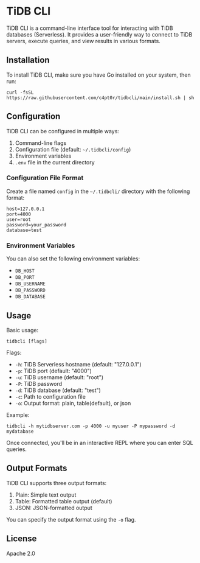 # TiDB CLI

TiDB CLI is a command-line interface tool for interacting with TiDB databases (Serverless). It provides a user-friendly way to connect to TiDB servers, execute queries, and view results in various formats.

## Installation

To install TiDB CLI, make sure you have Go installed on your system, then run:

```
curl -fsSL https://raw.githubusercontent.com/c4pt0r/tidbcli/main/install.sh | sh
```

## Configuration

TiDB CLI can be configured in multiple ways:

1. Command-line flags
2. Configuration file (default: `~/.tidbcli/config`)
3. Environment variables
4. `.env` file in the current directory

### Configuration File Format

Create a file named `config` in the `~/.tidbcli/` directory with the following format:

```
host=127.0.0.1
port=4000
user=root
password=your_password
database=test
```

### Environment Variables

You can also set the following environment variables:

- `DB_HOST`
- `DB_PORT`
- `DB_USERNAME`
- `DB_PASSWORD`
- `DB_DATABASE`

## Usage

Basic usage:

```
tidbcli [flags]
```

Flags:

- `-h`: TiDB Serverless hostname (default: "127.0.0.1")
- `-p`: TiDB port (default: "4000")
- `-u`: TiDB username (default: "root")
- `-P`: TiDB password
- `-d`: TiDB database (default: "test")
- `-c`: Path to configuration file
- `-o`: Output format: plain, table(default), or json

Example:

```
tidbcli -h mytidbserver.com -p 4000 -u myuser -P mypassword -d mydatabase
```

Once connected, you'll be in an interactive REPL where you can enter SQL queries.

## Output Formats

TiDB CLI supports three output formats:

1. Plain: Simple text output
2. Table: Formatted table output (default)
3. JSON: JSON-formatted output

You can specify the output format using the `-o` flag.

## License

Apache 2.0